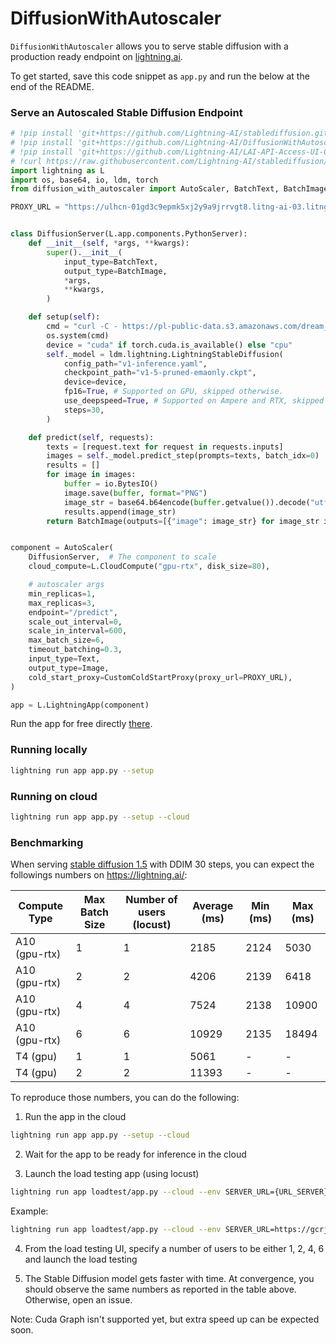 # DiffusionWithAutoscaler
`DiffusionWithAutoscaler` allows you to serve stable diffusion with a production ready endpoint on [lightning.ai](https://lightning.ai/).

To get started, save this code snippet as `app.py` and run the below at the end of the README.

### Serve an Autoscaled Stable Diffusion Endpoint

```python
# !pip install 'git+https://github.com/Lightning-AI/stablediffusion.git@lit'
# !pip install 'git+https://github.com/Lightning-AI/DiffusionWithAutoscaler.git'
# !pip install 'git+https://github.com/Lightning-AI/LAI-API-Access-UI-Component.git'
# !curl https://raw.githubusercontent.com/Lightning-AI/stablediffusion/lit/configs/stable-diffusion/v1-inference.yaml -o v1-inference.yaml
import lightning as L
import os, base64, io, ldm, torch
from diffusion_with_autoscaler import AutoScaler, BatchText, BatchImage, Text, Image, CustomColdStartProxy

PROXY_URL = "https://ulhcn-01gd3c9epmk5xj2y9a9jrrvgt8.litng-ai-03.litng.ai/api/predict"


class DiffusionServer(L.app.components.PythonServer):
    def __init__(self, *args, **kwargs):
        super().__init__(
            input_type=BatchText,
            output_type=BatchImage,
            *args,
            **kwargs,
        )

    def setup(self):
        cmd = "curl -C - https://pl-public-data.s3.amazonaws.com/dream_stable_diffusion/v1-5-pruned-emaonly.ckpt -o v1-5-pruned-emaonly.ckpt"
        os.system(cmd)
        device = "cuda" if torch.cuda.is_available() else "cpu"
        self._model = ldm.lightning.LightningStableDiffusion(
            config_path="v1-inference.yaml",
            checkpoint_path="v1-5-pruned-emaonly.ckpt",
            device=device,
            fp16=True, # Supported on GPU, skipped otherwise.
            use_deepspeed=True, # Supported on Ampere and RTX, skipped otherwise.
            steps=30,        
        )

    def predict(self, requests):
        texts = [request.text for request in requests.inputs]
        images = self._model.predict_step(prompts=texts, batch_idx=0)
        results = []
        for image in images:
            buffer = io.BytesIO()
            image.save(buffer, format="PNG")
            image_str = base64.b64encode(buffer.getvalue()).decode("utf-8")
            results.append(image_str)
        return BatchImage(outputs=[{"image": image_str} for image_str in results])


component = AutoScaler(
    DiffusionServer,  # The component to scale
    cloud_compute=L.CloudCompute("gpu-rtx", disk_size=80),

    # autoscaler args
    min_replicas=1,
    max_replicas=3,
    endpoint="/predict",
    scale_out_interval=0,
    scale_in_interval=600,
    max_batch_size=6,
    timeout_batching=0.3,
    input_type=Text,
    output_type=Image,
    cold_start_proxy=CustomColdStartProxy(proxy_url=PROXY_URL),
)

app = L.LightningApp(component)
```

Run the app for free directly [there](https://lightning.ai/component/UJ7stJI225-Serve%20Dreambooth%20Diffusion).

### Running locally

```bash
lightning run app app.py --setup
```

### Running on cloud

```bash
lightning run app app.py --setup --cloud
```


### Benchmarking

When serving [stable diffusion 1.5](https://github.com/Lightning-AI/stablediffusion) with DDIM 30 steps, you can expect the followings numbers on https://lightning.ai/:

| Compute Type | Max Batch Size | Number of users (locust)  | Average (ms)  | Min (ms)  | Max (ms)  |
|---|---|---|---|---|---|
| A10 (gpu-rtx) | 1  | 1  | 2185  | 2124  | 5030  |
| A10 (gpu-rtx) | 2  | 2  | 4206  | 2139  | 6418  |
| A10 (gpu-rtx) | 4  | 4  | 7524  | 2138  | 10900  |
| A10 (gpu-rtx) | 6  | 6  | 10929  | 2135  | 18494  |
| T4 (gpu) | 1 | 1 | 5061 | - | - |
| T4 (gpu) | 2 | 2 | 11393 | - | - |



To reproduce those numbers, you can do the following:

1. Run the app in the cloud

```bash
lightning run app app.py --setup --cloud
```

2. Wait for the app to be ready for inference in the cloud


3. Launch the load testing app (using locust)

```bash
lightning run app loadtest/app.py --cloud --env SERVER_URL={URL_SERVER}
```

Example:

```bash
lightning run app loadtest/app.py --cloud --env SERVER_URL=https://gcrjp-01gpgyn0kzngryjcap9vpn8aht.litng-ai-03.litng.ai
```

4. From the load testing UI, specify a number of users to be either 1, 2, 4, 6 and launch the load testing

5. The Stable Diffusion model gets faster with time. At convergence, you should observe the same numbers as reported in the table above. Otherwise, open an issue. 

Note: Cuda Graph isn't supported yet, but extra speed up can be expected soon.
